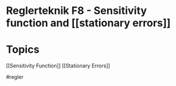 # Reglerteknik F8 - Sensitivity function and [[stationary errors]]

# Topics

[[Sensitivity Function]]
[[Stationary Errors]] 

#regler 